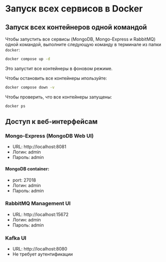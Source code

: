 # Запуск всех сервисов в Docker

## Запуск всех контейнеров одной командой

Чтобы запустить все сервисы (MongoDB, Mongo-Express и RabbitMQ) одной командой, выполните следующую команду в терминале из папки `docker`:

```bash
docker compose up -d
```

Это запустит все контейнеры в фоновом режиме.

Чтобы остановить все контейнеры ипользуйте:

```bash
docker compose down -v
```


Чтобы проверить, что все контейнеры запущены:

```bash
docker ps
```

## Доступ к веб-интерфейсам

### Mongo-Express (MongoDB Web UI)
- URL: http://localhost:8081
- Логин: admin
- Пароль: admin

#### MongoDB container:
- port: 27018
- Логин: admin
- Пароль: admin

### RabbitMQ Management UI
- URL: http://localhost:15672
- Логин: admin
- Пароль: admin

### Kafka UI
- URL: http://localhost:8080
- Не требует аутентификации




